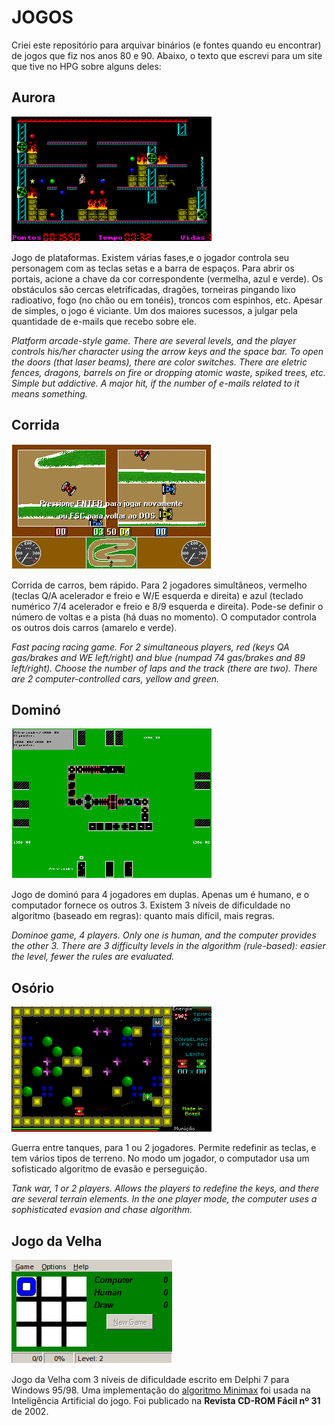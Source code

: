 # JOGOS

Criei este repositório para arquivar binários (e fontes quando eu encontrar) de jogos que fiz nos anos 80 e 90. Abaixo, o texto que escrevi para um site que tive no HPG sobre alguns deles:

## Aurora

![Aurora](https://raw.githubusercontent.com/alexrosabr/jogos/master/aurora1.png)

Jogo de plataformas. Existem várias fases,e o jogador controla seu personagem com as teclas setas e a barra de espaços. Para abrir os portais, acione a chave da cor correspondente (vermelha, azul e verde). Os obstáculos são cercas eletrificadas, dragões, torneiras pingando lixo radioativo, fogo (no chão ou em tonéis), troncos com espinhos, etc. Apesar de simples, o jogo é viciante. Um dos maiores sucessos, a julgar pela quantidade de e-mails que recebo sobre ele.

*Platform arcade-style game. There are several levels, and the player controls his/her character using the arrow keys and the space bar. To open the doors (that laser beams), there are color switches. There are eletric fences, dragons, barrels on fire or dropping atomic waste, spiked trees, etc. Simple but addictive. A major hit, if the number of e-mails related to it means something.*

## Corrida

![Corrida](https://raw.githubusercontent.com/alexrosabr/jogos/master/corrida4.png)

Corrida de carros, bem rápido. Para 2 jogadores simultâneos, vermelho (teclas Q/A acelerador e freio e W/E esquerda e direita) e azul (teclado numérico 7/4 acelerador e freio e 8/9 esquerda e direita). Pode-se definir o número de voltas e a pista (há duas no momento). O computador controla os outros dois carros (amarelo e verde).

*Fast pacing racing game. For 2 simultaneous players, red (keys QA gas/brakes and WE left/right) and blue (numpad 74 gas/brakes and 89 left/right). Choose the number of laps and the track (there are two). There are 2 computer-controlled cars, yellow and green.*

## Dominó

![Dominó](https://raw.githubusercontent.com/alexrosabr/jogos/master/domino1.png)

Jogo de dominó para 4 jogadores em duplas. Apenas um é humano, e o computador fornece os outros 3. Existem 3 níveis de dificuldade no algoritmo (baseado em regras): quanto mais difícil, mais regras.

*Dominoe game, 4 players. Only one is human, and the computer provides the other 3. There are 3 difficulty levels in the algorithm (rule-based): easier the level, fewer the rules are evaluated.*

## Osório

![Osório](https://raw.githubusercontent.com/alexrosabr/jogos/master/osorio.png)

Guerra entre tanques, para 1 ou 2 jogadores. Permite redefinir as teclas, e tem vários tipos de terreno. No modo um jogador, o computador usa um sofisticado algoritmo de evasão e perseguição.

*Tank war, 1 or 2 players. Allows the players to redefine the keys, and there are several terrain elements. In the one player mode, the computer uses a sophisticated evasion and chase algorithm.*

## Jogo da Velha

![Jogo da Velha](https://raw.githubusercontent.com/alexrosabr/jogos/master/velha1.png)

Jogo da Velha com 3 níveis de dificuldade escrito em Delphi 7 para Windows 95/98. Uma implementação do [algoritmo Minimax](https://en.wikipedia.org/wiki/Minimax) foi usada na Inteligência Artificial do jogo. Foi publicado na **Revista CD-ROM Fácil nº 31** de 2002.
